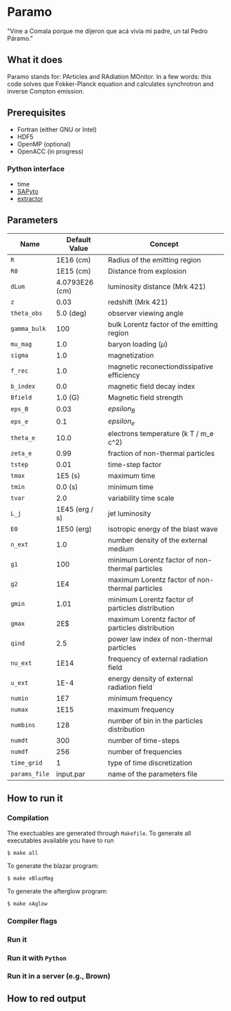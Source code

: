 # Paramo

"Vine a Comala porque me dijeron que acá vivía mi padre, un tal Pedro Páramo."

## What it does

Paramo stands for: PArticles and RAdiation MOnitor. In a few words: this code solves que Fokker-Planck equation and calculates synchrotron and inverse Compton emission.

## Prerequisites

- Fortran (either GNU or Intel)
- HDF5
- OpenMP (optional)
- OpenACC (in progress)

### Python interface

- time
- [SAPyto](https://github.com/altjerue/SAPyto)
- [extractor](https://github.com/altjerue/extractor)

## Parameters

Name | Default Value | Concept
-----|---------------|--------
`R` | 1E16 (cm) | Radius of the emitting region 
`R0` | 1E15 (cm)  | Distance from explosion
`dLum` | 4.0793E26 (cm)  | luminosity distance (Mrk 421)
`z` | 0.03 | redshift (Mrk 421)
`theta_obs` | 5.0 (deg) | observer viewing angle
`gamma_bulk` | 100 | bulk Lorentz factor of the emitting region
`mu_mag` | 1.0 | baryon loading ($\mu$)
`sigma` | 1.0 | magnetization
`f_rec` | 1.0 | magnetic reconectiondissipative efficiency
`b_index` | 0.0 | magnetic field decay index
`Bfield` | 1.0 (G) | Magnetic field strength 
`eps_B` | 0.03 | $epsilon_B$
`eps_e` | 0.1 | $epsilon_e$
`theta_e` | 10.0 | electrons temperature (k T / m_e c^2)
`zeta_e` | 0.99 | fraction of non-thermal particles
`tstep` | 0.01 | time-step factor
`tmax` | 1E5 (s) | maximum time
`tmin` | 0.0 (s) | minimum time
`tvar` | 2.0 | variability time scale
`L_j` | 1E45 (erg / s) | jet luminosity
`E0` | 1E50 (erg) | isotropic energy of the blast wave
`n_ext` | 1.0 | number density of the external medium
`g1` | 100 | minimum Lorentz factor of non-thermal particles
`g2` | 1E4  | maximum Lorentz factor of non-thermal particles
`gmin` | 1.01 | minimum Lorentz factor of particles distribution
`gmax` | 2E$ | maximum Lorentz factor of particles distribution
`qind` | 2.5 | power law index of non-thermal particles
`nu_ext` | 1E14 | frequency of external radiation field
`u_ext` | 1E-4 | energy density of external radiation field
`numin` | 1E7 | minimum frequency
`numax` | 1E15 | maximum frequency
`numbins` | 128 | number of bin in the particles distribution
`numdt` | 300 | number of time-steps
`numdf` | 256 | number of frequencies
`time_grid` | 1 | type of time discretization
`params_file` | input.par | name of the parameters file

## How to run it

### Compilation

The exectuables are generated through `Makefile`. To generate all executables available you have to run
```
$ make all
```

To generate the blazar program:
```
$ make xBlazMag
```

To generate the afterglow program:
```
$ make xAglow
```

### Compiler flags

### Run it

### Run it with `Python`

### Run it in a server (e.g., Brown)

## How to red output
